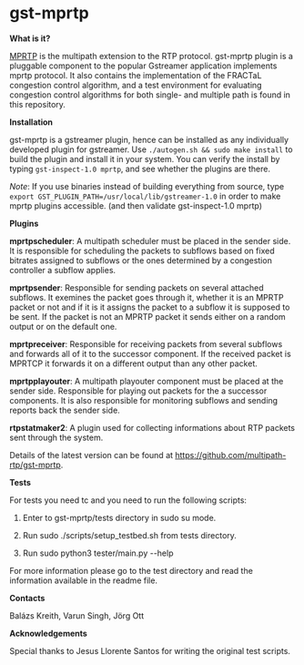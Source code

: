 # gst-mprtp

**What is it?**
  
[MPRTP](https://tools.ietf.org/html/draft-singh-avtcore-mprtp-10) 
is the multipath extension to the RTP protocol.
gst-mprtp plugin is a pluggable component to the 
popular Gstreamer application implements 
mprtp protocol. It also contains the implementation 
of the FRACTaL congestion control algorithm, and 
a test environment for evaluating congestion 
control algorithms for both single- and multiple 
path is found in this repository.

**Installation**

gst-mprtp is a gstreamer plugin, hence can be installed
as any individually developed plugin for gstreamer. 
Use  `./autogen.sh && sudo make install` to build the plugin and install it in your system.
You can verify the install by typing 
`gst-inspect-1.0 mprtp`, and see whether the plugins are there.

_Note_: If you use binaries instead of building everything from source, type `export GST_PLUGIN_PATH=/usr/local/lib/gstreamer-1.0` in order to make mprtp plugins accessible. (and then validate gst-inspect-1.0 mprtp)

**Plugins**

**mprtpscheduler**: A multipath scheduler must be placed 
in the sender side. It is responsible for scheduling the 
packets to subflows based on fixed bitrates assigned 
to subflows or the ones determined by a congestion controller 
a subflow applies.

**mprtpsender**: Responsible for sending packets 
on several attached subflows. It exemines the 
packet goes through it, whether it is an MPRTP 
packet or not and if it is it assigns the packet 
to a subflow it is supposed to be sent. If the 
packet is not an MPRTP packet it sends either 
on a random output or on the default one.

**mprtpreceiver**: Responsible for receiving packets 
from several subflows and forwards all of it 
to the successor component. If the received packet 
is MPRTCP it forwards it on a different output 
than any other packet.

**mprtpplayouter**: A multipath playouter component must be 
placed at the sender side. Responsible for playing out 
packets for the a successor components. It is 
also responsible for monitoring subflows and 
sending reports back the sender side.

**rtpstatmaker2**: A plugin used for collecting 
informations about RTP packets sent through the system.

Details of the latest version can be found at 
https://github.com/multipath-rtp/gst-mprtp.

  
**Tests**

For tests you need tc and you need to run the following scripts:
 
1. Enter to gst-mprtp/tests directory in sudo su mode.

2. Run sudo ./scripts/setup_testbed.sh from tests directory.

3. Run sudo python3 tester/main.py --help

For more information please go to the test directory and read 
the information available in the readme file.

**Contacts**

Balázs Kreith, Varun Singh, Jörg Ott
     
**Acknowledgements** 
  
Special thanks to Jesus Llorente Santos for writing 
the original test scripts. 
  
